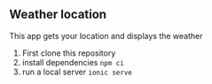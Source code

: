 ## Weather location

This app gets your location and displays the weather

1. First clone this repository
2. install dependencies `npm ci`
3. run a local server `ionic serve`

